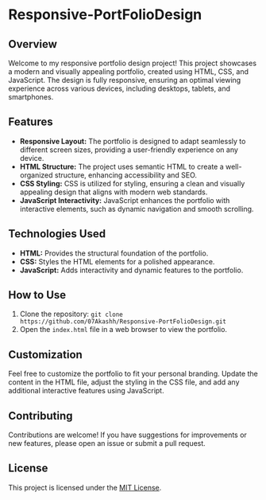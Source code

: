 # Responsive-PortFolioDesign

## Overview

Welcome to my responsive portfolio design project! This project showcases a modern and visually appealing portfolio, created using HTML, CSS, and JavaScript. The design is fully responsive, ensuring an optimal viewing experience across various devices, including desktops, tablets, and smartphones.

## Features

- **Responsive Layout:** The portfolio is designed to adapt seamlessly to different screen sizes, providing a user-friendly experience on any device.
- **HTML Structure:** The project uses semantic HTML to create a well-organized structure, enhancing accessibility and SEO.
- **CSS Styling:** CSS is utilized for styling, ensuring a clean and visually appealing design that aligns with modern web standards.
- **JavaScript Interactivity:** JavaScript enhances the portfolio with interactive elements, such as dynamic navigation and smooth scrolling.

## Technologies Used

- **HTML:** Provides the structural foundation of the portfolio.
- **CSS:** Styles the HTML elements for a polished appearance.
- **JavaScript:** Adds interactivity and dynamic features to the portfolio.

## How to Use

1. Clone the repository: `git clone https://github.com/07Akashh/Responsive-PortFolioDesign.git`
2. Open the `index.html` file in a web browser to view the portfolio.

## Customization

Feel free to customize the portfolio to fit your personal branding. Update the content in the HTML file, adjust the styling in the CSS file, and add any additional interactive features using JavaScript.

## Contributing

Contributions are welcome! If you have suggestions for improvements or new features, please open an issue or submit a pull request.

## License

This project is licensed under the [MIT License](LICENSE).
